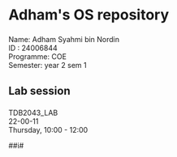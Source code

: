 <h1 align="left">Adham's OS repository</h1>

###

<p align="left">Name: Adham Syahmi bin Nordin<br>ID : 24006844<br>Programme: COE<br>Semester: year 2 sem 1</p>

###

<h2 align="left">Lab session</h2>

###

<p align="left">TDB2043_LAB<br>22-00-11 <br>Thursday, 10:00 - 12:00</p>

##i#
